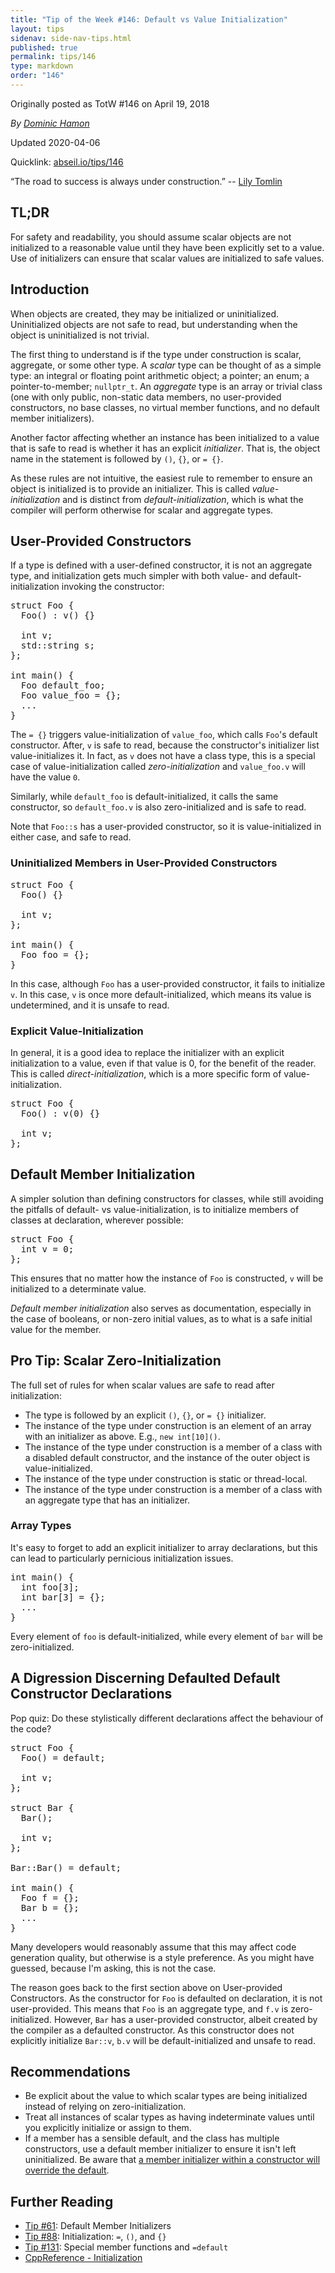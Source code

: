 ```yaml
---
title: "Tip of the Week #146: Default vs Value Initialization"
layout: tips
sidenav: side-nav-tips.html
published: true
permalink: tips/146
type: markdown
order: "146"
---
```


Originally posted as TotW #146 on April 19, 2018

*By [Dominic Hamon](mailto:dominic@google.com)*

Updated 2020-04-06

Quicklink: [abseil.io/tips/146](https://abseil.io/tips/146)


“The road to success is always under construction.” --
[Lily Tomlin](https://en.wikipedia.org/wiki/Lily_Tomlin)

## TL;DR

For safety and readability, you should assume scalar objects are not initialized
to a reasonable value until they have been explicitly set to a value. Use of
initializers can ensure that scalar values are initialized to safe values.

## Introduction

When objects are created, they may be initialized or uninitialized.
Uninitialized objects are not safe to read, but understanding when the object is
uninitialized is not trivial.

The first thing to understand is if the type under construction is scalar,
aggregate, or some other type. A *scalar* type can be thought of as a simple
type: an integral or floating point arithmetic object; a pointer; an enum; a
pointer-to-member; `nullptr_t`. An *aggregate* type is an array or trivial class
(one with only public, non-static data members, no user-provided constructors,
no base classes, no virtual member functions, and no default member
initializers).

Another factor affecting whether an instance has been initialized to a value
that is safe to read is whether it has an explicit *initializer*. That is, the
object name in the statement is followed by `()`, `{}`, or `= {}`.

As these rules are not intuitive, the easiest rule to remember to ensure an
object is initialized is to provide an initializer. This is called
*value-initialization* and is distinct from *default-initialization*, which is
what the compiler will perform otherwise for scalar and aggregate types.

## User-Provided Constructors

If a type is defined with a user-defined constructor, it is not an aggregate
type, and initialization gets much simpler with both value- and
default-initialization invoking the constructor:

<pre class="prettyprint lang-cpp code">
struct Foo {
  Foo() : v() {}

  int v;
  std::string s;
};

int main() {
  Foo default_foo;
  Foo value_foo = {};
  ...
}
</pre>

The `= {}` triggers value-initialization of `value_foo`, which calls `Foo`'s
default constructor. After, `v` is safe to read, because the constructor's
initializer list value-initializes it. In fact, as `v` does not have a class
type, this is a special case of value-initialization called
*zero-initialization* and `value_foo.v` will have the value `0`.

Similarly, while `default_foo` is default-initialized, it calls the same
constructor, so `default_foo.v` is also zero-initialized and is safe to read.

Note that `Foo::s` has a user-provided constructor, so it is value-initialized
in either case, and safe to read.

### Uninitialized Members in User-Provided Constructors

<pre class="prettyprint lang-cpp code">
struct Foo {
  Foo() {}

  int v;
};

int main() {
  Foo foo = {};
}
</pre>

In this case, although `Foo` has a user-provided constructor, it fails to
initialize `v`. In this case, `v` is once more default-initialized, which means
its value is undetermined, and it is unsafe to read.

### Explicit Value-Initialization

In general, it is a good idea to replace the initializer with an explicit
initialization to a value, even if that value is 0, for the benefit of the
reader. This is called *direct-initialization*, which is a more specific form of
value-initialization.

<pre class="prettyprint lang-cpp code">
struct Foo {
  Foo() : v(0) {}

  int v;
};
</pre>

## Default Member Initialization

A simpler solution than defining constructors for classes, while still avoiding
the pitfalls of default- vs value-initialization, is to initialize members of
classes at declaration, wherever possible:

<pre class="prettyprint lang-cpp code">
struct Foo {
  int v = 0;
};
</pre>

This ensures that no matter how the instance of `Foo` is constructed, `v` will
be initialized to a determinate value.

*Default member initialization* also serves as documentation, especially in the
case of booleans, or non-zero initial values, as to what is a safe initial value
for the member.

## Pro Tip: Scalar Zero-Initialization

The full set of rules for when scalar values are safe to read after
initialization:

*   The type is followed by an explicit `()`, `{}`, or `= {}` initializer.
*   The instance of the type under construction is an element of an array with
    an initializer as above. E.g., `new int[10]()`.
*   The instance of the type under construction is a member of a class with a
    disabled default constructor, and the instance of the outer object is
    value-initialized.
*   The instance of the type under construction is static or thread-local.
*   The instance of the type under construction is a member of a class with an
    aggregate type that has an initializer.

### Array Types

It's easy to forget to add an explicit initializer to array declarations, but
this can lead to particularly pernicious initialization issues.

<pre class="prettyprint lang-cpp code">
int main() {
  int foo[3];
  int bar[3] = {};
  ...
}
</pre>

Every element of `foo` is default-initialized, while every element of `bar` will
be zero-initialized.

## A Digression Discerning Defaulted Default Constructor Declarations

Pop quiz: Do these stylistically different declarations affect the behaviour of
the code?

<pre class="prettyprint lang-cpp code">
struct Foo {
  Foo() = default;

  int v;
};

struct Bar {
  Bar();

  int v;
};

Bar::Bar() = default;

int main() {
  Foo f = {};
  Bar b = {};
  ...
}
</pre>

Many developers would reasonably assume that this may affect code generation
quality, but otherwise is a style preference. As you might have guessed, because
I'm asking, this is not the case.

The reason goes back to the first section above on User-provided Constructors.
As the constructor for `Foo` is defaulted on declaration, it is not
user-provided. This means that `Foo` is an aggregate type, and `f.v` is
zero-initialized. However, `Bar` has a user-provided constructor, albeit created
by the compiler as a defaulted constructor. As this constructor does not
explicitly initialize `Bar::v`, `b.v` will be default-initialized and unsafe to
read.

## Recommendations

*   Be explicit about the value to which scalar types are being initialized
    instead of relying on zero-initialization.
*   Treat all instances of scalar types as having indeterminate values until you
    explicitly initialize or assign to them.
*   If a member has a sensible default, and the class has multiple constructors,
    use a default member initializer to ensure it isn't left uninitialized. Be
    aware that
    [a member initializer within a constructor will override the default](http://en.cppreference.com/w/cpp/language/data_members).

## Further Reading

*   [Tip #61](/tips/61): Default Member Initializers
*   [Tip #88](/tips/88): Initialization: `=`, `()`, and `{}`
*   [Tip #131](/tips/131): Special member functions and `=default`
*   [CppReference - Initialization](http://en.cppreference.com/w/cpp/language/initialization)
